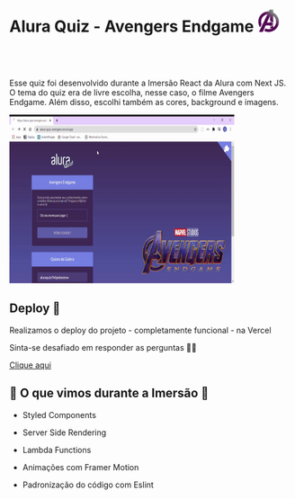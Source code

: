 <header style="display:flex; align-items'center'">
    <h1>Alura Quiz - Avengers Endgame <img src="/assets/avengersLogo.svg" width="40px" height="40px"></h1>
</header>

<main>
    <p>Esse quiz foi desenvolvido durante a Imersão React da Alura com Next JS. O tema do quiz era de livre escolha, nesse caso, o filme Avengers Endgame. Além disso, escolhi também as cores, background e imagens.</p>
    <img src="/assets/landingPage.gif" width="400px" height="300px">
    <h2>Deploy 📲</h2>
    <p>Realizamos o deploy do projeto - completamente funcional - na Vercel</p>
    <p>Sinta-se desafiado em responder as perguntas 🧐🧐</p>
</main>

[Clique aqui](https://alura-quiz-avengers.fernanda-kipper.vercel.app/)

## 🔎 O que vimos durante a Imersão 🔎

- Styled Components

- Server Side Rendering

- Lambda Functions

- Animações com Framer Motion

- Padronização do código com Eslint
